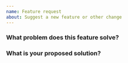 ```yaml
---
name: Feature request
about: Suggest a new feature or other change
---
```


<!--
Before submitting an issue:
  Search the repo and ensure your issue doesn't already exist. If so, it may:
    - Have already been fixed in an unreleased version.
    - Have been closed without a solution. Please create a new issue instead of
    commenting on the old one.

Please supply as much information as possible. Incomplete issues will be closed.
-->

### What problem does this feature solve?

<!-- Why should this feature be added? -->
<!-- Describe your use case, what it would solve, and the potential end user
benefits -->

### What is your proposed solution?

<!-- What should the API look like? -->
<!-- Links or screenshots of anything similar are helpful -->